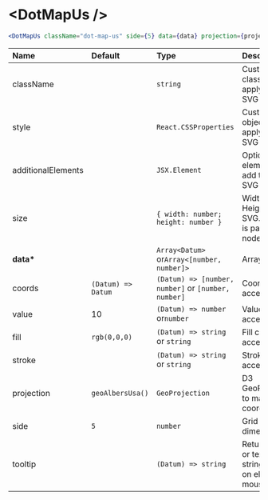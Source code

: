 # \<DotMapUs \/>

```jsx
<DotMapUs className="dot-map-us" side={5} data={data} projection={projection} />
```

| Name               | Default            | Type                                                | Description                                                  |
| :----------------- | :----------------- | :-------------------------------------------------- | :----------------------------------------------------------- |
| className          |                    | `string`                                            | Custom css classes to apply to the SVG                       |
| style              |                    | `React.CSSProperties`                               | Custom style object to apply to the SVG                      |
| additionalElements |                    | `JSX.Element`                                       | Optional elements to add to the SVG                          |
| size               |                    | `{ width: number; height: number }`                 | Width and Height of the SVG. Default is parent node size.    |
| <b>data\*</b>      |                    | `Array<Datum>` or`Array<[number, number]>`          | Array of data                                                |
| coords             | `(Datum) => Datum` | `(Datum) => [number, number]` or `[number, number]` | Coords accessor                                              |
| value              | 10                 | `(Datum) => number` or`number`                      | Value accessor                                               |
| fill               | `rgb(0,0,0)`       | `(Datum) => string` or `string`                     | Fill color accessor                                          |
| stroke             |                    | `(Datum) => string` or `string`                     | Stroke color accessor                                        |
| projection         | `geoAlbersUsa()`   | `GeoProjection`                                     | D3 GeoProjection to map coordinates                          |
| side               | `5`                | `number`                                            | Grid cell dimension                                          |
| tooltip            |                    | `(Datum) => string`                                 | Return HTML or text as a string to show on element mouseover |
